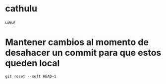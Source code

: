# cathulu
uwu/



# Mantener cambios al momento de desahacer un commit para que estos queden local 
    git reset --soft HEAD~1 

